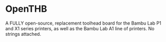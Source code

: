 # OpenTHB
A FULLY open-source, replacement toolhead board for the Bambu Lab P1 and X1 series printers, as well as the Bambu Lab A1 line of printers. No strings attached.
